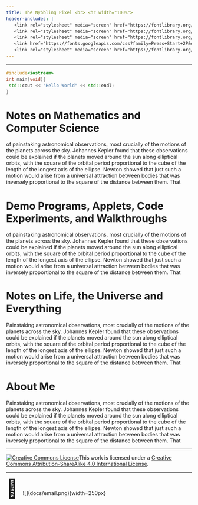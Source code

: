 ```yaml
---
title: The Nybbling Pixel <br> <hr width="100%">
header-includes: |
   <link rel="stylesheet" media="screen" href="https://fontlibrary.org/face/dehuti" type="text/css"/> 
   <link rel="stylesheet" media="screen" href="https://fontlibrary.org/face/gfs-didot" type="text/css"/> 
   <link rel="stylesheet" media="screen" href="https://fontlibrary.org/face/pixelated" type="text/css"/> 
   <link href="https://fonts.googleapis.com/css?family=Press+Start+2P&display=swap" rel="stylesheet">
   <link rel="stylesheet" media="screen" href="https://fontlibrary.org/face/consolamono" type="text/css"/> 
---
```

<hr width="100%">


```c++
#include<iostream>
int main(void){
 std::cout << "Hello World" << std::endl;
}
```


# Notes on Mathematics and Computer Science
of painstaking astronomical observations, most crucially of the motions of the planets across the sky. Johannes Kepler found that these observations could be explained if the planets moved around the sun along elliptical orbits, with the square of the orbital period proportional to the cube of the length of the longest axis of the ellipse. Newton showed that just such a motion would arise from a universal attraction between bodies that was inversely proportional to the square of the distance between them. That 


# Demo Programs, Applets, Code Experiments, and Walkthroughs 
of painstaking astronomical observations, most crucially of the motions of the planets across the sky. Johannes Kepler found that these observations could be explained if the planets moved around the sun along elliptical orbits, with the square of the orbital period proportional to the cube of the length of the longest axis of the ellipse. Newton showed that just such a motion would arise from a universal attraction between bodies that was inversely proportional to the square of the distance between them. That 


# Notes on Life, the Universe and Everything
Painstaking astronomical observations, most crucially of the motions of the planets across the sky. Johannes Kepler found that these observations could be explained if the planets moved around the sun along elliptical orbits, with the square of the orbital period proportional to the cube of the length of the longest axis of the ellipse. Newton showed that just such a motion would arise from a universal attraction between bodies that was inversely proportional to the square of the distance between them. That 

# About Me

Painstaking astronomical observations, most crucially of the motions of the planets across the sky. Johannes Kepler found that these observations could be explained if the planets moved around the sun along elliptical orbits, with the square of the orbital period proportional to the cube of the length of the longest axis of the ellipse. Newton showed that just such a motion would arise from a universal attraction between bodies that was inversely proportional to the square of the distance between them. That 


<hr width="100%">
<a rel="license" href="http://creativecommons.org/licenses/by-sa/4.0/"><img alt="Creative Commons License" style="border-width:0" src="https://i.creativecommons.org/l/by-sa/4.0/88x31.png" /></a>This work is licensed under a <a rel="license" href="http://creativecommons.org/licenses/by-sa/4.0/">Creative Commons Attribution-ShareAlike 4.0 International License</a>.


<hr width="100%">
 <font size="20"> &#x1F4E7; </font> ![](docs/email.png){width=250px}


